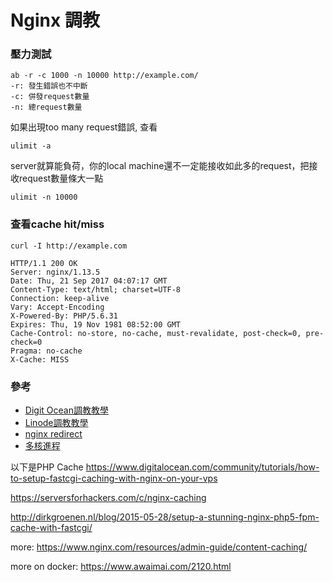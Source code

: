 # Nginx 調教

### 壓力測試

```
ab -r -c 1000 -n 10000 http://example.com/
-r: 發生錯誤也不中斷
-c: 併發request數量
-n: 總request數量
```

如果出現too many request錯誤, 查看

```
ulimit -a
```

server就算能負荷，你的local machine還不一定能接收如此多的request，把接收request數量條大一點

```
ulimit -n 10000
```

### 查看cache hit/miss

```
curl -I http://example.com

HTTP/1.1 200 OK
Server: nginx/1.13.5
Date: Thu, 21 Sep 2017 04:07:17 GMT
Content-Type: text/html; charset=UTF-8
Connection: keep-alive
Vary: Accept-Encoding
X-Powered-By: PHP/5.6.31
Expires: Thu, 19 Nov 1981 08:52:00 GMT
Cache-Control: no-store, no-cache, must-revalidate, post-check=0, pre-check=0
Pragma: no-cache
X-Cache: MISS
```

### 參考

* [Digit Ocean調教教學](https://www.digitalocean.com/community/tutorials/how-to-optimize-nginx-configuration)
* [Linode調教教學](https://www.linode.com/docs/web-servers/nginx/configure-nginx-for-optimized-performance)
* [nginx redirect](https://www.bjornjohansen.no/nginx-redirect)
* [多核進程](http://www.1990y.com/nginx-worker-process-affinity/)

以下是PHP Cache
https://www.digitalocean.com/community/tutorials/how-to-setup-fastcgi-caching-with-nginx-on-your-vps

https://serversforhackers.com/c/nginx-caching

http://dirkgroenen.nl/blog/2015-05-28/setup-a-stunning-nginx-php5-fpm-cache-with-fastcgi/

more: https://www.nginx.com/resources/admin-guide/content-caching/

more on docker: https://www.awaimai.com/2120.html
